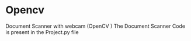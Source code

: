# Opencv
Document Scanner with webcam (OpenCV )
The Document Scanner Code is present in the Project.py file
